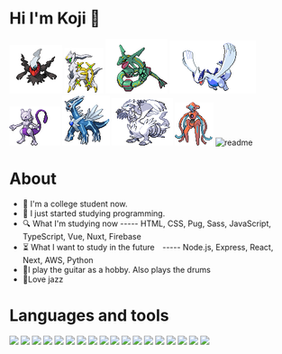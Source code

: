 # Hi I'm Koji :wave:
![darkrai](https://raw.githubusercontent.com/PokeAPI/sprites/master/sprites/pokemon/versions/generation-v/black-white/animated/491.gif)
![darkrai](https://raw.githubusercontent.com/PokeAPI/sprites/master/sprites/pokemon/versions/generation-v/black-white/animated/493.gif)
![darkrai](https://raw.githubusercontent.com/PokeAPI/sprites/master/sprites/pokemon/versions/generation-v/black-white/animated/384.gif)
![darkrai](https://raw.githubusercontent.com/PokeAPI/sprites/master/sprites/pokemon/versions/generation-v/black-white/animated/249.gif)
![darkrai](https://raw.githubusercontent.com/PokeAPI/sprites/master/sprites/pokemon/versions/generation-v/black-white/animated/150.gif)
![darkrai](https://raw.githubusercontent.com/PokeAPI/sprites/master/sprites/pokemon/versions/generation-v/black-white/animated/483.gif)
![darkrai](https://raw.githubusercontent.com/PokeAPI/sprites/master/sprites/pokemon/versions/generation-v/black-white/animated/643.gif)
![darkrai](https://raw.githubusercontent.com/PokeAPI/sprites/master/sprites/pokemon/versions/generation-v/black-white/animated/386.gif)
![readme](https://user-images.githubusercontent.com/71201308/99968993-3844fe00-2ddd-11eb-90c0-972f25ad58ce.png)
# About 
-  :pencil: I'm a college student now.
-  :muscle: I just started studying programming.
-  :mag: What I'm studying now ----- HTML, CSS, Pug, Sass, JavaScript, TypeScript, Vue, Nuxt, Firebase
- :hourglass_flowing_sand: What I want to study in the future　----- Node.js, Express, React, Next, AWS, Python
- :guitar:I play the guitar as a hobby. Also plays the drums
-  :saxophone:Love jazz
# Languages and tools
<img src="https://cdn.svgporn.com/logos/html-5.svg" width="50px"> <img src="https://cdn.svgporn.com/logos/css-3.svg" width="50px"> <img src="https://cdn.svgporn.com/logos/sass.svg" width="50px"> <img src="https://cdn.svgporn.com/logos/pug.svg" width="50px"> <img src="https://cdn.svgporn.com/logos/javascript.svg" width="50px"> <img src="https://cdn.svgporn.com/logos/typescript-icon.svg" width="50px"> <img src="https://cdn.svgporn.com/logos/vue.svg" width="50px"> <img src="https://cdn.svgporn.com/logos/vuetifyjs.svg" width="50px"> <img src="https://cdn.svgporn.com/logos/nuxt-icon.svg" width="50px"> <img src="https://cdn.svgporn.com/logos/python.svg" width="50px"> <img src="https://cdn.svgporn.com/logos/django.svg" width="50px"> <img src="https://cdn.svgporn.com/logos/firebase.svg" width="50px"> <img src="https://cdn.svgporn.com/logos/git-icon.svg" width="50px"> <img src="https://cdn.svgporn.com/logos/github-icon.svg" width="50px"> <img src="https://cdn.svgporn.com/logos/gitlab.svg" width="50px"> <img src="https://cdn.svgporn.com/logos/visual-studio-code.svg" width="50px"> <img src="https://cdn.svgporn.com/logos/django.svg" width="50px"> <img src="https://cdn.svgporn.com/logos/django.svg" width="50px">


